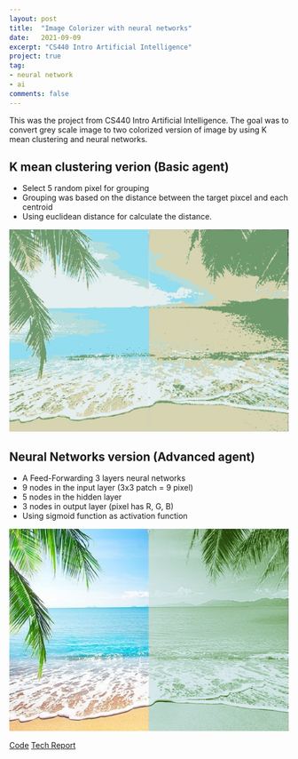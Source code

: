 ```yaml
---
layout: post
title:  "Image Colorizer with neural networks"
date:   2021-09-09
excerpt: "CS440 Intro Artificial Intelligence"
project: true
tag:
- neural network
- ai
comments: false
---
```

This was the project from CS440 Intro Artificial Intelligence. The goal was to convert grey scale image to two colorized version of image by using K mean clustering and neural networks.

## K mean clustering verion (Basic agent)
* Select 5 random pixel for grouping
* Grouping was based on the distance between the target pixcel and each centroid
* Using euclidean distance for calculate the distance.

![](../assets/img/basic1.png)

## Neural Networks version (Advanced agent)
* A Feed-Forwarding 3 layers neural networks
* 9 nodes in the input layer (3x3 patch = 9 pixel)
* 5 nodes in the hidden layer
* 3 nodes in output layer (pixel has R, G, B)
* Using sigmoid function as activation function

![](../assets/img/advanced1.png)

<div markdown="0">
    <a href="https://github.com/Norden-Tenzin/440ArtificialIntelligence/tree/master/COLORIZATION" class="btn">Code</a>
    <a href="https://github.com/Norden-Tenzin/440ArtificialIntelligence/blob/master/COLORIZATION/Report4_sk1998_tn266.pdf" class="btn">Tech Report</a>
</div>
